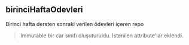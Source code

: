 ## birinciHaftaOdevleri
Birinci hafta dersten sonraki verilen ödevleri içeren repo
> Immutable bir car sınıfı oluşuturuldu. Istenilen attribute'lar eklendi.
> 
